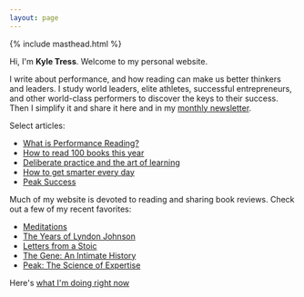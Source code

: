```yaml
---
layout: page
---
```


{% include masthead.html %}

Hi, I'm **Kyle Tress**. Welcome to my personal website.

I write about performance, and how reading can make us better thinkers and leaders. I study world leaders, elite athletes, successful entrepreneurs, and other world-class performers to discover the keys to their success. Then I simplify it and share it here and in my [monthly newsletter](/newsletter).

Select articles:

- [What is Performance Reading?]()
- [How to read 100 books this year]()
- [Deliberate practice and the art of learning]()
- [How to get smarter every day]()
- [Peak Success]()

Much of my website is devoted to reading and sharing book reviews. Check out a few of my recent favorites:

- [Meditations]()
- [The Years of Lyndon Johnson]()
- [Letters from a Stoic]()
- [The Gene: An Intimate History]()
- [Peak: The Science of Expertise]()

Here's [what I'm doing right now]()
